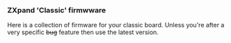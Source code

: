### ZXpand 'Classic' firmwware

Here is a collection of firmware for your classic board. Unless you're after a very specific ~~bug~~ feature then use the latest version.
